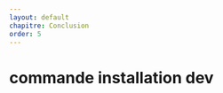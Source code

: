 ```yaml
---
layout: default
chapitre: Conclusion
order: 5
---
```

# commande installation dev
<!-- new slide -->